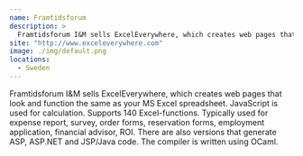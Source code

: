 ```yaml
---
name: Framtidsforum
description: > 
  Framtidsforum I&M sells ExcelEverywhere, which creates web pages that look and function the same as your MS Excel spreadsheet
site: "http://www.exceleverywhere.com"
image: ./img/default.png
locations: 
  - Sweden
---
```


Framtidsforum I&M sells ExcelEverywhere, which creates web pages that look and function the same as your MS Excel spreadsheet. JavaScript is used for calculation. Supports 140 Excel-functions. Typically used for expense report, survey, order forms, reservation forms, employment application, financial advisor, ROI. There are also versions that generate ASP, ASP.NET and JSP/Java code. The compiler is written using OCaml.
